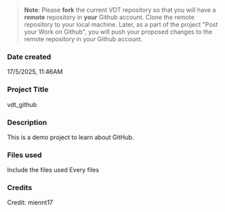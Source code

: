 >**Note**: Please **fork** the current VDT repository so that you will have a **remote** repository in **your** Github account. Clone the remote repository to your local machine. Later, as a part of the project "Post your Work on Github", you will push your proposed changes to the remote repository in your Github account.

### Date created
17/5/2025, 11:46AM

### Project Title
vdt_github

### Description
This is a demo project to learn about GitHub.

### Files used
Include the files used
Every files

### Credits
Credit: miennt17

